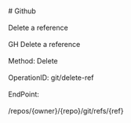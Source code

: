 <br>#     Github</br>
<br>Delete a reference</br>
<br>GH Delete a reference</br>
<br>Method: Delete</br>
<br>OperationID: git/delete-ref</br>
<br>EndPoint:</br>
<br>/repos/{owner}/{repo}/git/refs/{ref}</br>
